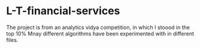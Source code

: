 # L-T-financial-services


The project is from an analytics vidya competition, in which I stoood in the top 10% 
Mnay different algorithms have been experimented with in different files. 
